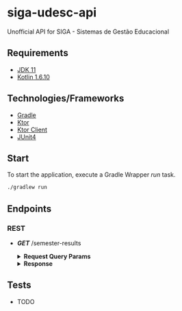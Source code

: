 # siga-udesc-api

Unofficial API for SIGA - Sistemas de Gestão Educacional

## Requirements

- [JDK 11](https://sdkman.io/)
- [Kotlin 1.6.10](https://sdkman.io/)

## Technologies/Frameworks

- [Gradle](https://gradle.org/)
- [Ktor](https://ktor.io/)
- [Ktor Client](https://ktor.io/docs/client.html)
- [JUnit4](https://junit.org/junit4/)

## Start

To start the application, execute a Gradle Wrapper *run* task.

```bash
./gradlew run
```

## Endpoints

### REST

- ***GET*** /semester-results

  <details>
    <summary><b>Request Query Params</b></summary>
    <p>

    ```
    cpf: 11111111111
    password: siga-password
    year: 2021
    term: 2
    ```
    </p>

  </details>

  <details>
    <summary><b>Response</b></summary>
    <p>

  ```json
  {
    "studentName": "Student Name",
    "course": "Engenharia de Software",
    "semesterResults": {
      "period": "2021/2",
      "semesterResults": [
        {
          "subjectName": "Tests",
          "groupName": "2019/2",
          "finalGrade": 10.0,
          "courseLoad": 72,
          "absencesCount": 0,
          "attendancePercentage": 100.0,
          "result": "Aprovado"
        }
      ]
    }
  }

  ```

    </p>

  </details>

## Tests

- TODO
